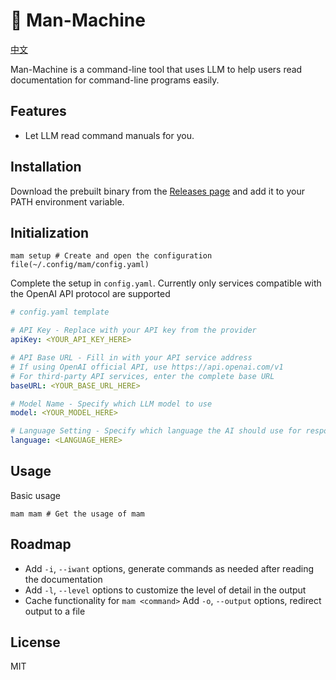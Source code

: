 # 🤖 Man-Machine

[中文](./docs/README_zh.md)

Man-Machine is a command-line tool that uses LLM to help users read documentation for command-line programs easily.

## Features
- Let LLM read command manuals for you.

## Installation

Download the prebuilt binary from the [Releases page](https://github.com/k-azv/man-machine/releases) and add it to your PATH environment variable.

## Initialization

```shell
mam setup # Create and open the configuration file(~/.config/mam/config.yaml)
```

Complete the setup in `config.yaml`. Currently only services compatible with the OpenAI API protocol are supported

```yaml
# config.yaml template

# API Key - Replace with your API key from the provider
apiKey: <YOUR_API_KEY_HERE>

# API Base URL - Fill in with your API service address
# If using OpenAI official API, use https://api.openai.com/v1
# For third-party API services, enter the complete base URL
baseURL: <YOUR_BASE_URL_HERE>

# Model Name - Specify which LLM model to use
model: <YOUR_MODEL_HERE>

# Language Setting - Specify which language the AI should use for responses
language: <LANGUAGE_HERE>
```

## Usage

Basic usage
```shell
mam mam # Get the usage of mam
```

## Roadmap
- Add `-i`, `--iwant` options, generate commands as needed after reading the documentation
- Add `-l`, `--level` options to customize the level of detail in the output
- Cache functionality for `mam <command>`
 Add `-o`, `--output` options, redirect output to a file

## License

MIT